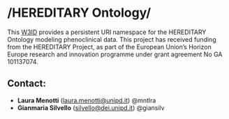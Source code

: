 # /HEREDITARY Ontology/
This [W3ID](https://w3id.org) provides a persistent URI namespace for the HEREDITARY Ontology modeling phenoclinical data. 
This project has received funding from the HEREDITARY Project, as part of the European Union’s Horizon Europe research and innovation programme under grant agreement No GA 101137074.

## Contact:
* **Laura Menotti** (<laura.menotti@unipd.it>) @mntlra
* **Gianmaria Silvello** (<silvello@dei.unipd.it>) @giansilv